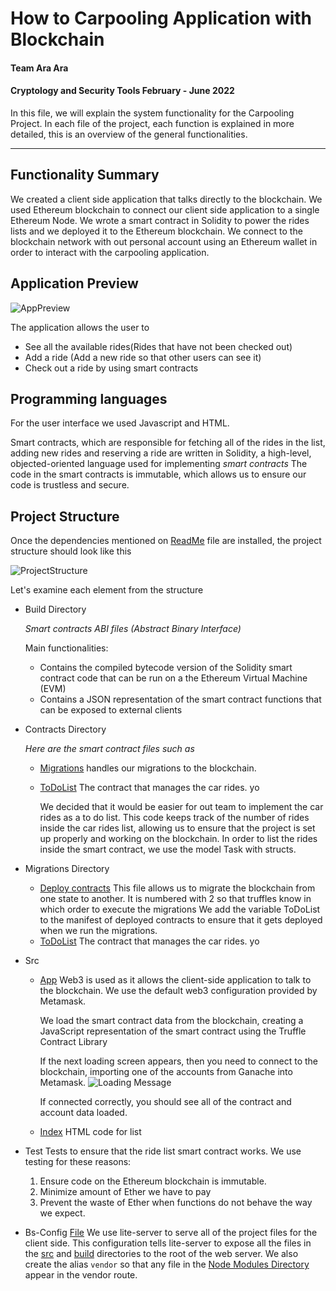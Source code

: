 # How to Carpooling Application with Blockchain 
 
#### Team Ara Ara

#### Cryptology and Security Tools February - June 2022

In this file, we will explain the system functionality for the Carpooling Project. In each file of the project, each function is explained in more detailed, this is an overview of the general functionalities.

---

## Functionality Summary
We created a client side application that talks directly to the blockchain. We used Ethereum blockchain to connect our client side application to a single Ethereum Node. We wrote a smart contract in Solidity to power the rides lists and we deployed it to the Ethereum blockchain. We connect to the blockchain network with out personal account using an Ethereum wallet in order to interact with the carpooling application.

## Application Preview
![AppPreview](https://user-images.githubusercontent.com/47361500/173672123-c9a3b23b-4b6a-4256-a225-9714ece580c9.png)

The application allows the user to
<ul>
    <li> See all the available rides(Rides that have not been checked out)</li>
    <li> Add a ride (Add a new ride so that other users can see it)</li>
    <li> Check out a ride by using smart contracts</li>
</ul>

## Programming languages 
For the user interface we used Javascript and HTML.

Smart contracts, which are responsible for fetching all of the rides in the list, adding new rides and reserving a ride are written in Solidity, a high-level, objected-oriented language used for implementing *smart contracts* The code in the smart contracts is immutable, which allows us to ensure our code is trustless and secure.   

## Project Structure 

Once the dependencies mentioned on [ReadMe](../../README.md) file are installed, the project structure should look like this

![ProjectStructure](https://user-images.githubusercontent.com/47361500/173672914-bd5fb016-d6e7-4960-8c88-036815cf7912.png)

Let's examine each element from the structure

* Build Directory

     _Smart contracts ABI files (Abstract Binary Interface)_
     
     Main functionalities:
     - Contains the compiled bytecode version of the Solidity smart contract code that can be run on a the Ethereum Virtual Machine (EVM)
     - Contains a JSON representation of the smart contract functions that can be exposed to external clients


* Contracts Directory

     _Here are the smart contract files such as_

     -  [Migrations](contracts/Migrations.sol) handles our migrations to the blockchain.
     -  [ToDoList](contracts/TodoList.sol) The contract that manages the car rides. yo
     
        We decided that it would be easier for out team to implement the car rides as a to do list.
        This code keeps track of the number of rides inside the car rides list, allowing us to ensure that the project is set up properly and working on the blockchain.
        In order to list the rides inside the smart contract, we use the model Task with structs.
        
* Migrations Directory 
     -  [Deploy contracts](migrations/2_deploy_contracts.sol) 
        This file allows us to migrate the blockchain from one state to another.
        It is numbered with 2 so that truffles know in which order to execute the migrations
        We add the variable ToDoList  to the manifest of deployed contracts to ensure that it gets deployed when we run the migrations.
     -  [ToDoList](contracts/TodoList.sol) The contract that manages the car rides. yo

* Src
    - [App](src/app.js) 
      Web3 is used as it allows the client-side application to talk to the blockchain. 
      We use the default web3 configuration provided by Metamask.
      
      We load the smart contract data from the blockchain, creating a JavaScript representation of the smart contract using the Truffle Contract Library
      
      If the next loading screen appears, then you need to connect to the blockchain, importing one of the accounts from Ganache into Metamask. 
      ![Loading Message](https://user-images.githubusercontent.com/47361500/173686906-648d6327-0578-42a1-9340-741774d27aed.png)
      
      If connected correctly, you should see all of the contract and account data loaded.
      
    - [Index](src/index.html) 
      HTML code for list
   
* Test
   Tests to ensure that the ride list smart contract works. We use testing for these reasons:
   1. Ensure code on the Ethereum blockchain is immutable.
   2. Minimize amount of Ether we have to pay
   3. Prevent the waste of Ether when functions do not behave the way we expect.
  
* Bs-Config
    [File](../../bs-config.json)
    We use lite-server to serve all of the project files for the client side. 
    This configuration tells lite-server to expose all the files in the [src](src/) and [build](build/contracts) directories to the root of the web server.
    We also create the alias `vendor` so that any file in the [Node Modules Directory](node_modules/) appear in the vendor route.
    

    


  
    








